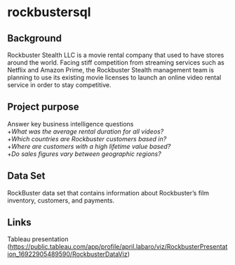 # rockbustersql

## Background
Rockbuster Stealth LLC is a movie rental company that used to have stores around the world. Facing stiff competition from streaming services such as Netflix and Amazon Prime, the Rockbuster Stealth management team is planning to use its existing movie licenses to launch an online video rental service in order to stay competitive.

## Project purpose
Answer key business intelligence questions  
    +_What was the average rental duration for all videos?_  
    +_Which countries are Rockbuster customers based in?_  
    +_Where are customers with a high lifetime value based?_  
    +_Do sales figures vary between geographic regions?_  

## Data Set
RockBuster data set that contains information about Rockbuster’s film inventory, customers, and payments. 

## Links
Tableau presentation (https://public.tableau.com/app/profile/april.labaro/viz/RockbusterPresentation_16922905489590/RockbusterDataViz)
